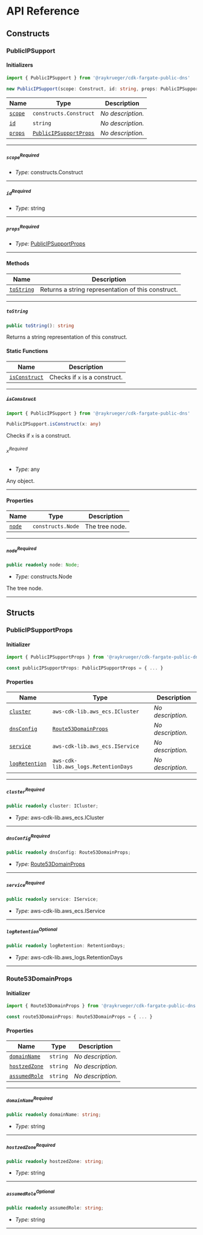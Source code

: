 # API Reference <a name="API Reference" id="api-reference"></a>

## Constructs <a name="Constructs" id="Constructs"></a>

### PublicIPSupport <a name="PublicIPSupport" id="@raykrueger/cdk-fargate-public-dns.PublicIPSupport"></a>

#### Initializers <a name="Initializers" id="@raykrueger/cdk-fargate-public-dns.PublicIPSupport.Initializer"></a>

```typescript
import { PublicIPSupport } from '@raykrueger/cdk-fargate-public-dns'

new PublicIPSupport(scope: Construct, id: string, props: PublicIPSupportProps)
```

| **Name** | **Type** | **Description** |
| --- | --- | --- |
| <code><a href="#@raykrueger/cdk-fargate-public-dns.PublicIPSupport.Initializer.parameter.scope">scope</a></code> | <code>constructs.Construct</code> | *No description.* |
| <code><a href="#@raykrueger/cdk-fargate-public-dns.PublicIPSupport.Initializer.parameter.id">id</a></code> | <code>string</code> | *No description.* |
| <code><a href="#@raykrueger/cdk-fargate-public-dns.PublicIPSupport.Initializer.parameter.props">props</a></code> | <code><a href="#@raykrueger/cdk-fargate-public-dns.PublicIPSupportProps">PublicIPSupportProps</a></code> | *No description.* |

---

##### `scope`<sup>Required</sup> <a name="scope" id="@raykrueger/cdk-fargate-public-dns.PublicIPSupport.Initializer.parameter.scope"></a>

- *Type:* constructs.Construct

---

##### `id`<sup>Required</sup> <a name="id" id="@raykrueger/cdk-fargate-public-dns.PublicIPSupport.Initializer.parameter.id"></a>

- *Type:* string

---

##### `props`<sup>Required</sup> <a name="props" id="@raykrueger/cdk-fargate-public-dns.PublicIPSupport.Initializer.parameter.props"></a>

- *Type:* <a href="#@raykrueger/cdk-fargate-public-dns.PublicIPSupportProps">PublicIPSupportProps</a>

---

#### Methods <a name="Methods" id="Methods"></a>

| **Name** | **Description** |
| --- | --- |
| <code><a href="#@raykrueger/cdk-fargate-public-dns.PublicIPSupport.toString">toString</a></code> | Returns a string representation of this construct. |

---

##### `toString` <a name="toString" id="@raykrueger/cdk-fargate-public-dns.PublicIPSupport.toString"></a>

```typescript
public toString(): string
```

Returns a string representation of this construct.

#### Static Functions <a name="Static Functions" id="Static Functions"></a>

| **Name** | **Description** |
| --- | --- |
| <code><a href="#@raykrueger/cdk-fargate-public-dns.PublicIPSupport.isConstruct">isConstruct</a></code> | Checks if `x` is a construct. |

---

##### ~~`isConstruct`~~ <a name="isConstruct" id="@raykrueger/cdk-fargate-public-dns.PublicIPSupport.isConstruct"></a>

```typescript
import { PublicIPSupport } from '@raykrueger/cdk-fargate-public-dns'

PublicIPSupport.isConstruct(x: any)
```

Checks if `x` is a construct.

###### `x`<sup>Required</sup> <a name="x" id="@raykrueger/cdk-fargate-public-dns.PublicIPSupport.isConstruct.parameter.x"></a>

- *Type:* any

Any object.

---

#### Properties <a name="Properties" id="Properties"></a>

| **Name** | **Type** | **Description** |
| --- | --- | --- |
| <code><a href="#@raykrueger/cdk-fargate-public-dns.PublicIPSupport.property.node">node</a></code> | <code>constructs.Node</code> | The tree node. |

---

##### `node`<sup>Required</sup> <a name="node" id="@raykrueger/cdk-fargate-public-dns.PublicIPSupport.property.node"></a>

```typescript
public readonly node: Node;
```

- *Type:* constructs.Node

The tree node.

---


## Structs <a name="Structs" id="Structs"></a>

### PublicIPSupportProps <a name="PublicIPSupportProps" id="@raykrueger/cdk-fargate-public-dns.PublicIPSupportProps"></a>

#### Initializer <a name="Initializer" id="@raykrueger/cdk-fargate-public-dns.PublicIPSupportProps.Initializer"></a>

```typescript
import { PublicIPSupportProps } from '@raykrueger/cdk-fargate-public-dns'

const publicIPSupportProps: PublicIPSupportProps = { ... }
```

#### Properties <a name="Properties" id="Properties"></a>

| **Name** | **Type** | **Description** |
| --- | --- | --- |
| <code><a href="#@raykrueger/cdk-fargate-public-dns.PublicIPSupportProps.property.cluster">cluster</a></code> | <code>aws-cdk-lib.aws_ecs.ICluster</code> | *No description.* |
| <code><a href="#@raykrueger/cdk-fargate-public-dns.PublicIPSupportProps.property.dnsConfig">dnsConfig</a></code> | <code><a href="#@raykrueger/cdk-fargate-public-dns.Route53DomainProps">Route53DomainProps</a></code> | *No description.* |
| <code><a href="#@raykrueger/cdk-fargate-public-dns.PublicIPSupportProps.property.service">service</a></code> | <code>aws-cdk-lib.aws_ecs.IService</code> | *No description.* |
| <code><a href="#@raykrueger/cdk-fargate-public-dns.PublicIPSupportProps.property.logRetention">logRetention</a></code> | <code>aws-cdk-lib.aws_logs.RetentionDays</code> | *No description.* |

---

##### `cluster`<sup>Required</sup> <a name="cluster" id="@raykrueger/cdk-fargate-public-dns.PublicIPSupportProps.property.cluster"></a>

```typescript
public readonly cluster: ICluster;
```

- *Type:* aws-cdk-lib.aws_ecs.ICluster

---

##### `dnsConfig`<sup>Required</sup> <a name="dnsConfig" id="@raykrueger/cdk-fargate-public-dns.PublicIPSupportProps.property.dnsConfig"></a>

```typescript
public readonly dnsConfig: Route53DomainProps;
```

- *Type:* <a href="#@raykrueger/cdk-fargate-public-dns.Route53DomainProps">Route53DomainProps</a>

---

##### `service`<sup>Required</sup> <a name="service" id="@raykrueger/cdk-fargate-public-dns.PublicIPSupportProps.property.service"></a>

```typescript
public readonly service: IService;
```

- *Type:* aws-cdk-lib.aws_ecs.IService

---

##### `logRetention`<sup>Optional</sup> <a name="logRetention" id="@raykrueger/cdk-fargate-public-dns.PublicIPSupportProps.property.logRetention"></a>

```typescript
public readonly logRetention: RetentionDays;
```

- *Type:* aws-cdk-lib.aws_logs.RetentionDays

---

### Route53DomainProps <a name="Route53DomainProps" id="@raykrueger/cdk-fargate-public-dns.Route53DomainProps"></a>

#### Initializer <a name="Initializer" id="@raykrueger/cdk-fargate-public-dns.Route53DomainProps.Initializer"></a>

```typescript
import { Route53DomainProps } from '@raykrueger/cdk-fargate-public-dns'

const route53DomainProps: Route53DomainProps = { ... }
```

#### Properties <a name="Properties" id="Properties"></a>

| **Name** | **Type** | **Description** |
| --- | --- | --- |
| <code><a href="#@raykrueger/cdk-fargate-public-dns.Route53DomainProps.property.domainName">domainName</a></code> | <code>string</code> | *No description.* |
| <code><a href="#@raykrueger/cdk-fargate-public-dns.Route53DomainProps.property.hostzedZone">hostzedZone</a></code> | <code>string</code> | *No description.* |
| <code><a href="#@raykrueger/cdk-fargate-public-dns.Route53DomainProps.property.assumedRole">assumedRole</a></code> | <code>string</code> | *No description.* |

---

##### `domainName`<sup>Required</sup> <a name="domainName" id="@raykrueger/cdk-fargate-public-dns.Route53DomainProps.property.domainName"></a>

```typescript
public readonly domainName: string;
```

- *Type:* string

---

##### `hostzedZone`<sup>Required</sup> <a name="hostzedZone" id="@raykrueger/cdk-fargate-public-dns.Route53DomainProps.property.hostzedZone"></a>

```typescript
public readonly hostzedZone: string;
```

- *Type:* string

---

##### `assumedRole`<sup>Optional</sup> <a name="assumedRole" id="@raykrueger/cdk-fargate-public-dns.Route53DomainProps.property.assumedRole"></a>

```typescript
public readonly assumedRole: string;
```

- *Type:* string

---



